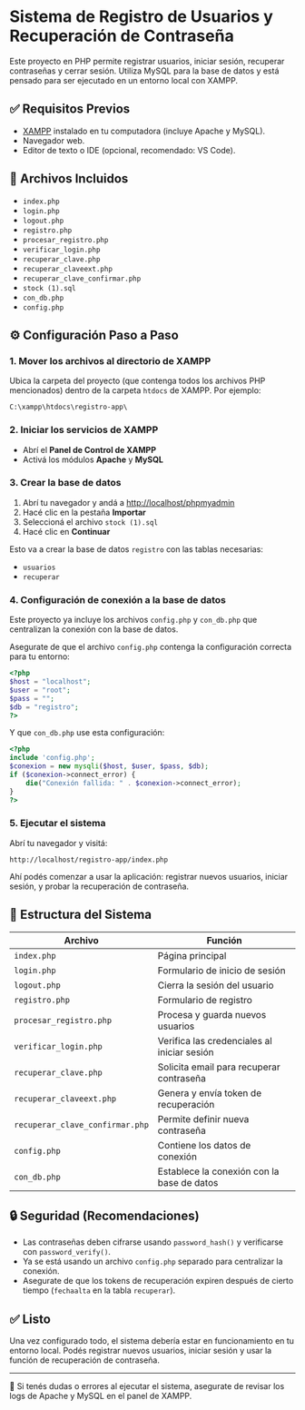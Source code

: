 # Sistema de Registro de Usuarios y Recuperación de Contraseña

Este proyecto en PHP permite registrar usuarios, iniciar sesión, recuperar contraseñas y cerrar sesión. Utiliza MySQL para la base de datos y está pensado para ser ejecutado en un entorno local con XAMPP.

## ✅ Requisitos Previos

- [XAMPP](https://www.apachefriends.org/) instalado en tu computadora (incluye Apache y MySQL).
- Navegador web.
- Editor de texto o IDE (opcional, recomendado: VS Code).

## 📁 Archivos Incluidos

- `index.php`
- `login.php`
- `logout.php`
- `registro.php`
- `procesar_registro.php`
- `verificar_login.php`
- `recuperar_clave.php`
- `recuperar_claveext.php`
- `recuperar_clave_confirmar.php`
- `stock (1).sql`
- `con_db.php`
- `config.php`

## ⚙️ Configuración Paso a Paso

### 1. Mover los archivos al directorio de XAMPP

Ubica la carpeta del proyecto (que contenga todos los archivos PHP mencionados) dentro de la carpeta `htdocs` de XAMPP. Por ejemplo:

```
C:\xampp\htdocs\registro-app\
```

### 2. Iniciar los servicios de XAMPP

- Abrí el **Panel de Control de XAMPP**
- Activá los módulos **Apache** y **MySQL**

### 3. Crear la base de datos

1. Abrí tu navegador y andá a [http://localhost/phpmyadmin](http://localhost/phpmyadmin)
2. Hacé clic en la pestaña **Importar**
3. Seleccioná el archivo `stock (1).sql`
4. Hacé clic en **Continuar**

Esto va a crear la base de datos `registro` con las tablas necesarias:
- `usuarios`
- `recuperar`

### 4. Configuración de conexión a la base de datos

Este proyecto ya incluye los archivos `config.php` y `con_db.php` que centralizan la conexión con la base de datos.

Asegurate de que el archivo `config.php` contenga la configuración correcta para tu entorno:

```php
<?php
$host = "localhost";
$user = "root";
$pass = "";
$db = "registro";
?>
```

Y que `con_db.php` use esta configuración:

```php
<?php
include 'config.php';
$conexion = new mysqli($host, $user, $pass, $db);
if ($conexion->connect_error) {
    die("Conexión fallida: " . $conexion->connect_error);
}
?>
```

### 5. Ejecutar el sistema

Abrí tu navegador y visitá:

```
http://localhost/registro-app/index.php
```

Ahí podés comenzar a usar la aplicación: registrar nuevos usuarios, iniciar sesión, y probar la recuperación de contraseña.

## 🧱 Estructura del Sistema

| Archivo                        | Función                                     |
|-------------------------------|---------------------------------------------|
| `index.php`                   | Página principal                            |
| `login.php`                   | Formulario de inicio de sesión              |
| `logout.php`                  | Cierra la sesión del usuario                |
| `registro.php`                | Formulario de registro                      |
| `procesar_registro.php`       | Procesa y guarda nuevos usuarios            |
| `verificar_login.php`         | Verifica las credenciales al iniciar sesión |
| `recuperar_clave.php`         | Solicita email para recuperar contraseña    |
| `recuperar_claveext.php`      | Genera y envía token de recuperación        |
| `recuperar_clave_confirmar.php` | Permite definir nueva contraseña         |
| `config.php`                  | Contiene los datos de conexión              |
| `con_db.php`                  | Establece la conexión con la base de datos  |

## 🔒 Seguridad (Recomendaciones)

- Las contraseñas deben cifrarse usando `password_hash()` y verificarse con `password_verify()`.
- Ya se está usando un archivo `config.php` separado para centralizar la conexión.
- Asegurate de que los tokens de recuperación expiren después de cierto tiempo (`fechaalta` en la tabla `recuperar`).

## ✅ Listo

Una vez configurado todo, el sistema debería estar en funcionamiento en tu entorno local. Podés registrar nuevos usuarios, iniciar sesión y usar la función de recuperación de contraseña.

---

📧 Si tenés dudas o errores al ejecutar el sistema, asegurate de revisar los logs de Apache y MySQL en el panel de XAMPP.
